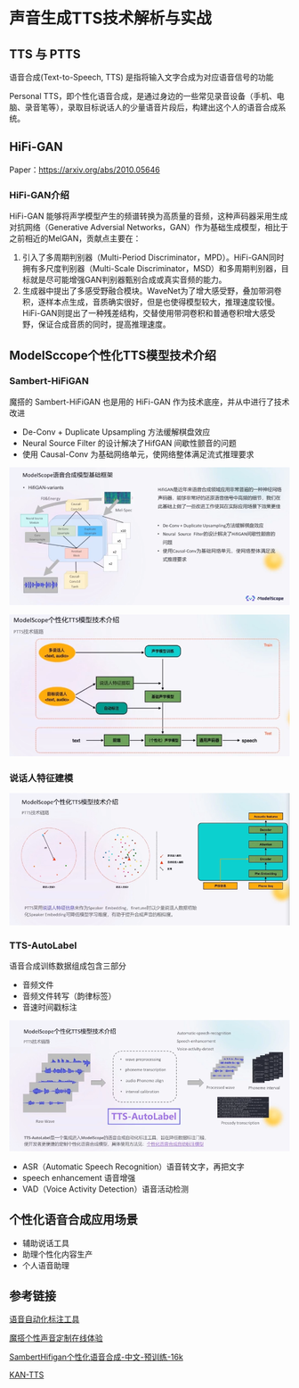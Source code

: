 # 声音生成TTS技术解析与实战

## TTS 与 PTTS

语音合成(Text-to-Speech, TTS) 是指将输入文字合成为对应语音信号的功能

Personal TTS，即个性化语音合成，是通过身边的一些常见录音设备（手机、电脑、录音笔等），录取目标说话人的少量语音片段后，构建出这个人的语音合成系统。

## HiFi-GAN

Paper：https://arxiv.org/abs/2010.05646

### HiFi-GAN介绍

HiFi-GAN 能够将声学模型产生的频谱转换为高质量的音频，这种声码器采用生成对抗网络（Generative Adversial Networks，GAN）作为基础生成模型，相比于之前相近的MelGAN，贡献点主要在：

1. 引入了多周期判别器（Multi-Period Discriminator，MPD）。HiFi-GAN同时拥有多尺度判别器（Multi-Scale Discriminator，MSD）和多周期判别器，目标就是尽可能增强GAN判别器甄别合成或真实音频的能力。
2. 生成器中提出了多感受野融合模块。WaveNet为了增大感受野，叠加带洞卷积，逐样本点生成，音质确实很好，但是也使得模型较大，推理速度较慢。HiFi-GAN则提出了一种残差结构，交替使用带洞卷积和普通卷积增大感受野，保证合成音质的同时，提高推理速度。

## ModelSccope个性化TTS模型技术介绍

### Sambert-HiFiGAN 

魔搭的 Sambert-HiFiGAN 也是用的 HiFi-GAN 作为技术底座，并从中进行了技术改进

* De-Conv + Duplicate Upsampling 方法缓解棋盘效应
* Neural Source Filter 的设计解决了HifGAN 间歇性颤音的问题
* 使用 Causal-Conv 为基础网络单元，使网络整体满足流式推理要求

![1709992358308](assets/1709992358308.png)

![1709992569457](assets/1709992569457.png)

### 说话人特征建模

![1709992688185](assets/1709992688185.png)

### TTS-AutoLabel

语音合成训练数据组成包含三部分

* 音频文件
* 音频文件转写（韵律标签）
* 音速时间戳标注

![1709992916002](assets/1709992916002.png)

* ASR（Automatic Speech Recognition）语音转文字，再把文字
* speech enhancement 语音增强
* VAD（Voice Activity Detection）语音活动检测

## 个性化语音合成应用场景

* 辅助说话工具
* 助理个性化内容生产
* 个人语音助理

## 参考链接

[语音自动化标注工具](https://modelscope.cn/models/iic/speech_ptts_autolabel_16k/summary)

[魔搭个性声音定制在线体验](https://modelscope.cn/studios/iic/personal_tts/summary)

[SambertHifigan个性化语音合成-中文-预训练-16k](https://modelscope.cn/models/iic/speech_personal_sambert-hifigan_nsf_tts_zh-cn_pretrain_16k/summary)

[KAN-TTS](https://github.com/alibaba-damo-academy/KAN-TTS/wiki)